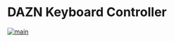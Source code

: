 # DAZN Keyboard Controller

[![main](https://github.com/ymmooot/dazn-keyboard-controller/workflows/main/badge.svg)](https://github.com/ymmooot/dazn-keyboard-controller/actions)
